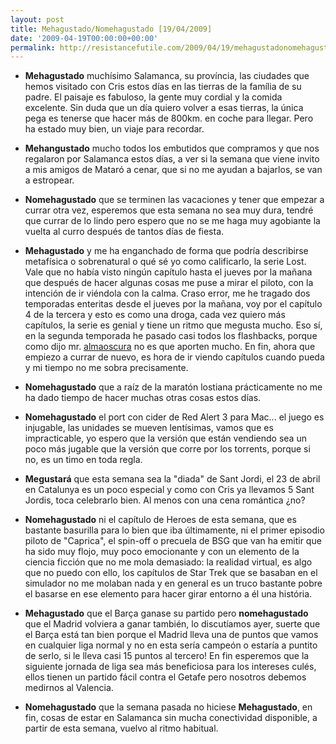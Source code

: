 ```yaml
---
layout: post
title: Mehagustado/Nomehagustado [19/04/2009]
date: '2009-04-19T00:00:00+00:00'
permalink: http://resistancefutile.com/2009/04/19/mehagustadonomehagustado-19042009/
---
```

- <strong>Mehagustado</strong> muchísimo Salamanca, su província, las ciudades que hemos visitado con Cris estos días en las tierras de la família de su padre. El paisaje es fabuloso, la gente muy cordial y la comida excelente. Sin duda que un día quiero volver a esas tierras, la única pega es tenerse que hacer más de 800km. en coche para llegar. Pero ha estado muy bien, un viaje para recordar.

- <strong>Mehangustado</strong> mucho todos los embutidos que compramos y que nos regalaron por Salamanca estos días, a ver si la semana que viene invito a mis amigos de Mataró a cenar, que si no me ayudan a bajarlos, se van a estropear.

- <strong>Nomehagustado</strong> que se terminen las vacaciones y tener que empezar a currar otra vez, esperemos que esta semana no sea muy dura, tendré que currar de lo lindo pero espero que no se me haga muy agobiante la vuelta al curro después de tantos días de fiesta.

- <strong>Mehagustado</strong> y me ha enganchado de forma que podría describirse metafísica o sobrenatural o qué sé yo como calificarlo, la serie Lost. Vale que no había visto ningún capítulo hasta el jueves por la mañana que después de hacer algunas cosas me puse a mirar el piloto, con la intención de ir viéndola con la calma. Craso error, me he tragado dos temporadas enteritas desde el jueves por la mañana, voy por el capítulo 4 de la tercera y esto es como una droga, cada vez quiero más capítulos, la serie es genial y tiene un ritmo que megusta mucho. Eso sí, en la segunda temporada he pasado casi todos los flashbacks, porque como dijo mr. <a href="http://www.sferazero.com/">almaoscura</a> no es que aporten mucho. En fin, ahora que empiezo a currar de nuevo, es hora de ir viendo capítulos cuando pueda y mi tiempo no me sobra precisamente.

- <strong>Nomehagustado</strong> que a raíz de la maratón lostiana prácticamente no me ha dado tiempo de hacer muchas otras cosas estos días.

- <strong>Nomehagustado</strong> el port con cider de Red Alert 3 para Mac... el juego es injugable, las unidades se mueven lentísimas, vamos que es impracticable, yo espero que la versión que están vendiendo sea un poco más jugable que la versión que corre por los torrents, porque si no, es un timo en toda regla.

- <strong>Megustará</strong> que esta semana sea la "diada" de Sant Jordi, el 23 de abril en Catalunya es un poco especial y como con Cris ya llevamos 5 Sant Jordis, toca celebrarlo bien. Al menos con una cena romántica ¿no?

- <strong>Nomehagustado</strong> ni el capítulo de Heroes de esta semana, que es bastante basurilla para lo bien que iba últimamente, ni el primer episodio piloto de "Caprica", el spin-off o precuela de BSG que van ha emitir que ha sido muy flojo, muy poco emocionante y con un elemento de la ciencia ficción que no me mola demasiado: la realidad virtual, es algo que no puedo con ello, los capítulos de Star Trek que se basaban en el simulador no me molaban nada y en general es un truco bastante pobre el basarse en ese elemento para hacer girar entorno a él una história.

- <strong>Mehagustado</strong> que el Barça ganase su partido pero <strong> nomehagustado</strong> que el Madrid volviera a ganar también, lo discutíamos ayer, suerte que el Barça está tan bien porque el Madrid lleva una de puntos que vamos en cualquier liga normal y no en esta sería campeón o estaría a puntito de serlo, si le lleva casi 15 puntos al tercero! En fin esperemos que la siguiente jornada de liga sea más beneficiosa para los intereses culés, ellos tienen un partido fácil contra el Getafe pero nosotros debemos medirnos al Valencia.

- <strong>Nomehagustado</strong> que la semana pasada no hiciese <strong>Mehagustado</strong>, en fin, cosas de estar en Salamanca sin mucha conectividad disponible, a partir de esta semana, vuelvo al ritmo habitual. 
